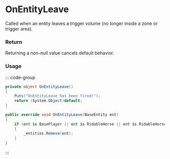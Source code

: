 # OnEntityLeave
<Badge type="info" text="Entity"/><Badge type="danger" text="Carbon Compatible"/><Badge type="warning" text="Oxide Compatible"/>
Called when an entity leaves a trigger volume (no longer inside a zone or trigger area).

### Return
Returning a non-null value cancels default behavior.

### Usage
::: code-group
```csharp [Example]
private object OnEntityLeave()
{
	Puts("OnEntityLeave has been fired!");
	return (System.Object)default;
}
```
```csharp [Source — Assembly-CSharp @ TriggerComfort]
public override void OnEntityLeave(BaseEntity ent)
{
	if (ent is BasePlayer || ent is RidableHorse || ent is RidableHorse2)
	{
		_entities.Remove(ent);
	}
}

```
:::
